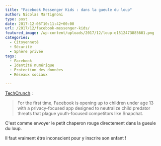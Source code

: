 ```yaml
---
title: "Facebook Messenger Kids : dans la gueule du loup"
author: Nicolas Martignoni
type: post
date: 2017-12-05T10:11:42+00:00
url: /2017/12/facebook-messenger-kids/
featured_image: /wp-content/uploads/2017/12/loup-e1512473885601.png
categories:
  - Citoyenneté
  - Sécurité
  - Sphère privée
tags:
  - Facebook
  - Identité numérique
  - Protection des données
  - Réseaux sociaux

---
```

<a href="https://techcrunch.com/2017/12/04/facebook-messenger-kids/">TechCrunch</a> :

> For the first time, Facebook is opening up to children under age 13 with a privacy-focused app designed to neutralize child predator threats that plague youth-focused competitors like Snapchat.

C'est comme envoyer le petit chaperon rouge directement dans la gueule du loup.

Il faut vraiment être inconscient pour y inscrire son enfant !

<!--more-->
